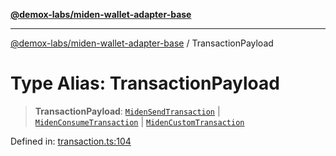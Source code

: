[**@demox-labs/miden-wallet-adapter-base**](../README.md)

***

[@demox-labs/miden-wallet-adapter-base](../globals.md) / TransactionPayload

# Type Alias: TransactionPayload

> **TransactionPayload**: [`MidenSendTransaction`](../interfaces/MidenSendTransaction.md) \| [`MidenConsumeTransaction`](../interfaces/MidenConsumeTransaction.md) \| [`MidenCustomTransaction`](../interfaces/MidenCustomTransaction.md)

Defined in: [transaction.ts:104](https://github.com/demox-labs/miden-wallet-adapter/blob/945eae693dfd04e72f79c45431d1d0335907d921/packages/core/base/transaction.ts#L104)
